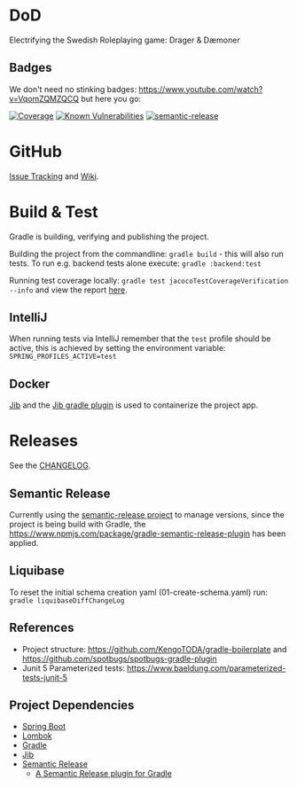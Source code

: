 # DoD
Electrifying the Swedish Roleplaying game: Drager &amp; Dæmoner

## Badges
We don't need no stinking badges: https://www.youtube.com/watch?v=VqomZQMZQCQ but here you go:

[![Coverage](https://sonarcloud.io/api/project_badges/measure?project=mpeki_dod&metric=coverage)](https://sonarcloud.io/project/overview?id=mpeki_dod)
[![Known Vulnerabilities](https://snyk.io/test/github/mpeki/dod/badge.svg)](https://snyk.io/test/github/mpeki/dod/badge.svg)
[![semantic-release](https://img.shields.io/badge/%20%20%F0%9F%93%A6%F0%9F%9A%80-semantic--release-e10079.svg)](https://github.com/semantic-release/semantic-release)

# GitHub
[Issue Tracking](https://github.com/mpeki/dod/projects/1) and [Wiki](https://github.com/mpeki/dod/wiki).

# Build & Test
Gradle is building, verifying and publishing the project.

Building the project from the commandline: `gradle build` - this will also run tests. To run e.g. backend tests alone
execute: `gradle :backend:test`

Running test coverage locally: `gradle test jacocoTestCoverageVerification --info` and view the report [here](./backend/build/reports/jacoco/test/html/index.html). 

## IntelliJ
When running tests via IntelliJ remember that the `test` profile should be active, this is achieved by setting the 
environment variable: `SPRING_PROFILES_ACTIVE=test`  

## Docker
[Jib](https://github.com/GoogleContainerTools/jib) and the 
[Jib gradle plugin](https://github.com/GoogleContainerTools/jib/tree/master/jib-gradle-plugin) is used to containerize 
the project app.

# Releases
See the [CHANGELOG](CHANGELOG.md).

## Semantic Release
Currently using the [semantic-release project](https://semantic-release.gitbook.io/semantic-release/) to manage versions, 
since the project is being build with Gradle, the https://www.npmjs.com/package/gradle-semantic-release-plugin has been 
applied.

## Liquibase
To reset the initial schema creation yaml (01-create-schema.yaml) run: `gradle liquibaseDiffChangeLog`

## References
* Project structure: https://github.com/KengoTODA/gradle-boilerplate and https://github.com/spotbugs/spotbugs-gradle-plugin
* Junit 5 Parameterized tests: https://www.baeldung.com/parameterized-tests-junit-5

## Project Dependencies
* [Spring Boot](https://spring.io/projects/spring-boot)
* [Lombok](https://projectlombok.org/)
* [Gradle](https://gradle.org/)
* [Jib](https://github.com/GoogleContainerTools/jib)
* [Semantic Release](https://semantic-release.gitbook.io/semantic-release/)
  * [A Semantic Release plugin for Gradle](https://www.npmjs.com/package/gradle-semantic-release-plugin)

